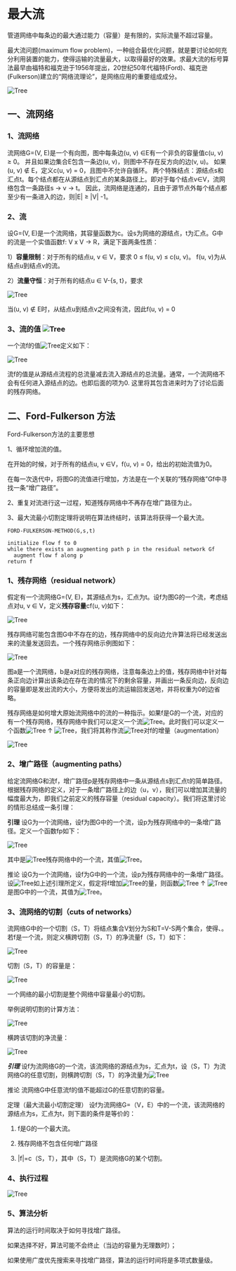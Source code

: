 # 最大流

管道网络中每条边的最大通过能力（容量）是有限的，实际流量不超过容量。

最大流问题(maximum flow problem)，一种组合最优化问题，就是要讨论如何充分利用装置的能力，使得运输的流量最大，以取得最好的效果。求最大流的标号算法最早由福特和福克逊于1956年提出，20世纪50年代福特(Ford)、福克逊(Fulkerson)建立的“网络流理论”，是网络应用的重要组成成分。

![Tree](../../../res/Graph/MaximumFlow/maximum_flow_0.png) 

## 一、流网络
### 1、流网络

流网络G=(V, E)是一个有向图，图中每条边(u, v) ∈E有一个非负的容量值c(u, v) ≥ 0。
并且如果边集合E包含一条边(u, v)，则图中不存在反方向的边(v, u)。
如果(u, v) ∉ E，定义c(u, v) = 0，且图中不允许自循环。
两个特殊结点：源结点s和汇点t。每个结点都在从源结点到汇点的某条路径上。即对于每个结点v∈V，流网络包含一条路径s -> v -> t。
因此，流网络是连通的，且由于源节点外每个结点都至少有一条进入的边，则|E| ≥ |V| -1。

### 2、流

设G=(V, E)是一个流网络，其容量函数为c。设s为网络的源结点，t为汇点。G中的流是一个实值函数f: V x V -> R，满足下面两条性质：

1）**容量限制**：对于所有的结点u, v ∈ V，要求 0 ≤ f(u, v) ≤ c(u, v)。
f(u, v)为从结点u到结点v的流。

2）**流量守恒**：对于所有的结点u ∈ V-{s, t}，要求

![Tree](../../../res/Graph/MaximumFlow/maximum_flow_10.png) 

当(u, v) ∉ E时，从结点u到结点v之间没有流，因此f(u, v) = 0

### 3、流的值 ![Tree](../../../res/Graph/MaximumFlow/maximum_flow_11.png) 

一个流f的值![Tree](../../../res/Graph/MaximumFlow/maximum_flow_11.png)定义如下：

![Tree](../../../res/Graph/MaximumFlow/maximum_flow_12.png)

流f的值是从源结点流程的总流量减去流入源结点的总流量。通常，一个流网络不会有任何进入源结点的边。也即后面的项为0.
这里将其包含进来时为了讨论后面的残存网络。

## 二、Ford-Fulkerson 方法

Ford-Fulkerson方法的主要思想

1、循环增加流的值。

 在开始的时候，对于所有的结点u, v ∈V，f(u, v) = 0，给出的初始流值为0。

 在每一次迭代中，将图G的流值进行增加，方法是在一个关联的“残存网络”Gf中寻找一条“增广路径”。

2、重复对流进行这一过程，知道残存网络中不再存在增广路径为止。

3、最大流最小切割定理将说明在算法终结时，该算法将获得一个最大流。


```
FORD-FULKERSON-METHOD(G,s,t)

initialize flow f to 0
while there exists an augmenting path p in the residual network Gf
  augment flow f along p
return f

```

### 1、残存网络（residual network）

假定有一个流网络G=(V, E)，其源结点为s，汇点为t。设f为图G的一个流，考虑结点对u, v ∈ V，定义**残存容量**cf(u, v)如下：

![Tree](../../../res/Graph/MaximumFlow/maximum_flow_1.png) 

残存网络可能包含图G中不存在的边，残存网络中的反向边允许算法将已经发送出来的流量发送回去。一个残存网络示例图如下：

![Tree](../../../res/Graph/MaximumFlow/maximum_flow_2.png)

图a是一个流网络，b是a对应的残存网络，注意每条边上的值，残存网络中针对每条正向边计算出该条边在存在流的情况下的剩余容量，并画出一条反向边，反向边的容量即是发出流的大小，方便将发出的流运输回发送地，并将权重为0的边省略。

残存网络是如何增大原始流网络中的流的一种指示。如果f是G的一个流，对应的有一个残存网络，残存网络中我们可以定义一个流![Tree](../../../res/Graph/MaximumFlow/maximum_flow_13.png)。此时我们可以定义一个函数![Tree](../../../res/Graph/MaximumFlow/maximum_flow_14.png) ↑ ![Tree](../../../res/Graph/MaximumFlow/maximum_flow_13.png)，我们将其称作流![Tree](../../../res/Graph/MaximumFlow/maximum_flow_13.png)对f的增量（augmentation）

![Tree](../../../res/Graph/MaximumFlow/maximum_flow_3.png)


### 2、增广路径（augmenting paths）

给定流网络G和流f，增广路径p是残存网络中一条从源结点s到汇点t的简单路径。根据残存网络的定义，对于一条增广路径上的边（u，v），我们可以增加其流量的幅度最大为，即我们之前定义的残存容量（residual capacity）。我们将这里讨论的情形总结成一条引理：

**引理** 设G为一个流网络，设f为图G中的一个流，设p为残存网络中的一条增广路径。定义一个函数fp如下：

![Tree](../../../res/Graph/MaximumFlow/maximum_flow_4.png)

其中是![Tree](../../../res/Graph/MaximumFlow/maximum_flow_15.png)残存网络中的一个流，其值![Tree](../../../res/Graph/MaximumFlow/maximum_flow_16.png)。

推论 设G为一个流网络，设f为G中的一个流，设p为残存网络中的一条增广路径。设![Tree](../../../res/Graph/MaximumFlow/maximum_flow_15.png)如上述引理所定义，假定将f增加![Tree](../../../res/Graph/MaximumFlow/maximum_flow_15.png)的量，则函数![Tree](../../../res/Graph/MaximumFlow/maximum_flow_14.png) ↑ ![Tree](../../../res/Graph/MaximumFlow/maximum_flow_15.png) 是图G中的一个流，其值为![Tree](../../../res/Graph/MaximumFlow/maximum_flow_17.png)。

### 3、流网络的切割（cuts of networks）

流网络G中的一个切割（S，T）将结点集合V划分为S和T=V-S两个集合，使得、。若f是一个流，则定义横跨切割（S，T）的净流量f（S，T）如下：

![Tree](../../../res/Graph/MaximumFlow/maximum_flow_5.png)

切割（S，T）的容量是：

![Tree](../../../res/Graph/MaximumFlow/maximum_flow_6.png)

一个网络的最小切割是整个网络中容量最小的切割。

举例说明切割的计算方法：

![Tree](../../../res/Graph/MaximumFlow/maximum_flow_7.png)

横跨该切割的净流量：

![Tree](../../../res/Graph/MaximumFlow/maximum_flow_8.png)

***引理*** 设f为流网络G的一个流，该流网络的源结点为s，汇点为t，设（S，T）为流网络G的任意切割，则横跨切割（S，T）的净流量为![Tree](../../../res/Graph/MaximumFlow/maximum_flow_18.png)

推论 流网络G中任意流f的值不能超过G的任意切割的容量。

定理（最大流最小切割定理） 设f为流网络G=（V，E）中的一个流，该流网络的源结点为s，汇点为t，则下面的条件是等价的：

1. f是G的一个最大流。

2. 残存网络不包含任何增广路径

3. |f|=c（S，T），其中（S，T）是流网络G的某个切割。

### 4、执行过程

![Tree](../../../res/Graph/MaximumFlow/maximum_flow_9.png) 

### 5、算法分析

算法的运行时间取决于如何寻找增广路径。

如果选择不好，算法可能不会终止（当边的容量为无理数时）；

如果使用广度优先搜索来寻找增广路径，算法的运行时间将是多项式数量级。

